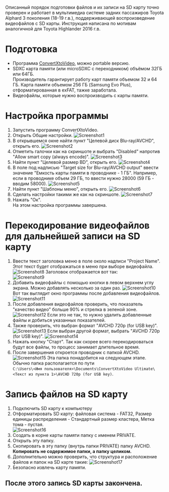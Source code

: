 Описанный порядок подготовки файлов и их записи на SD карту точно проверен и работает в мультимедиа системе задних пассажиров Toyota Alphard 3 поколения (18-19 г.в.), поддерживающей воспроизведение видеофайлов с SD карты. Инструкция написана по мотивам аналогичной для Toyota Highlander 2016 г.в. 
# Подготовка

 - Программа [ConvertXtoVideo](https://www.vso-software.fr/products/video-converter/convert-x-to-video.php), можно portable версию.
 - SDXC карта памяти (или microSDXC с переходником) объёмом 32ГБ или 64ГБ.\
   Производитель гарантирует работу карт памяти объемом 32 и 64 ГБ. Карта памяти объемом 256 ГБ (Samsung Evo Plus), отформатированная в exFAT, тажке заработала.  
 - Видеофайлы, которые нужно воспроизводить с карты памяти.

# Настройка программы

 1. Запустить программу ConvertXtoVideo.
 2. Открыть Общие настройки.
 ![Screenshot1](Screenshots/Screen1.jpg)
 3. В открывшемся окне найти пункт "Целевой диск Blu-ray/AVCHD", открыть его.
 ![Screenshot2](Screenshots/Screen2.jpg)
 4. Отметить галочки как на скриншоте и выбрать "Disabled" напротив "Allow smart copy (always encode)".
 ![Screenshot3](Screenshots/Screen3.jpg)
 5. Найти пункт "Целевой размер BD", открыть его.
 ![Screenshot4](Screenshots/Screen4.jpg)
 6. В поле под надписью "Target size for Blu-ray/AVCHD output" ввести значение "Емкость карты памяти в проводнике - 1 ГБ". Например, если в проводнике объем 29 ГБ, то ввести нужно 28000 (59 ГБ - вводим 58000).
 ![Screenshot5](Screenshots/Screen5.jpg)
 7. Найти пункт "Шаблоны меню", открыть его.
 ![Screenshot6](Screenshots/Screen6.jpg)
 8. Сделать настройки такими же как на скриншоте.
 ![Screenshot7](Screenshots/Screen7.jpg)
 9. Нажать "Ок".\
 На этом настройка программы завершена.
 
# Перекодирование видеофайлов для дальнейшей записи на SD карту
 1. Ввести текст заголовка меню в поле около надписи "Project Name". Этот текст будет отображаться в меню при выборе видеофайла.
 ![Screenshot8](Screenshots/Screen8.jpg)
 Заголовок отображается вот так:\
 ![Screenshot9](Screenshots/Screen9.jpg)
 2. Добавить видеофайлы с помощью кнопки в левом верхнем углу экрана. Можно добавлять несколько за один раз.
 ![Screenshot10](Screenshots/Screen10.jpg)
 Вот так выглядит окно программы после добавления видеофайлов.\
 ![Screenshot11](Screenshots/Screen11.jpg)
 3. После добавления видеофайлов проверить, что показатель "качество видео" больше 90% и стрелка в зеленой зоне.\
 ![Screenshot12](Screenshots/Screen12.jpg)
 Если это не так, то нужно удалить добавленные файлы и добиться указанных показателей.
 4. Также проверить, что выбран формат "AVCHD 720p (for USB key)".
 ![Screenshot13](Screenshots/Screen13.jpg)
 Если выбран другой формат, выбрать "AVCHD 720p (for USB key)".
 ![Screenshot14](Screenshots/Screen14.jpg)
 5. Нажать кнопку "Старт". Так как скорее всего перекодироваться будут все файлы, то процесс занимает длительное время.
 6. После завершения откроется проводник с папкой AVCHD.
 ![Screenshot15](Screenshots/Screen15.jpg)
 Эта папка понадобится на следующем этапе.\
 Обычно папка располагается по пути\
 `C:\Users\<Имя пользователя>\Documents\ConvertXtoVideo Ultimate\<Текст из пункта 1>\AVCHD 720p (for USB key)`.
 
# Запись файлов на SD карту
 1. Подключить SD карту к компьютеру
 2. Отформатировать SD карту: файловая система - FAT32, Размер единицы распределения - Стандартный размер кластера, Метка тома - пустая.\
 ![Screenshot16](Screenshots/Screen16.jpg)
 3. Создать в корне карты памяти папку c именем PRIVATE.
 4. Открыть эту папку.
 5. Скопировать в эту папку (внутрь папки PRIVATE) папку AVCHD. **Копировать не содержимое папки, а папку целиком.**
 6. Дополнительно можно проверить, что структура и расположение файлов и папок на SD карте такие:
 ![Screenshot17](Screenshots/Screen17.jpg)
 7. Безопасно извлечь карту памяти.

## После этого запись SD карты закончена.
